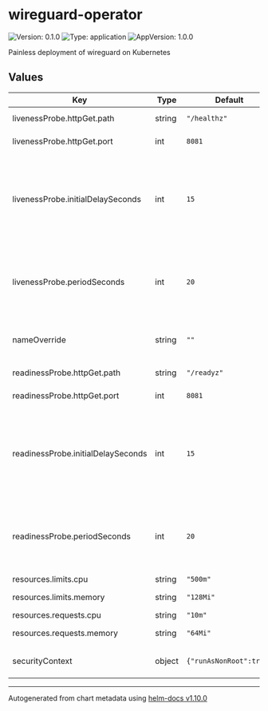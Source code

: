 # wireguard-operator

![Version: 0.1.0](https://img.shields.io/badge/Version-0.1.0-informational?style=flat-square) ![Type: application](https://img.shields.io/badge/Type-application-informational?style=flat-square) ![AppVersion: 1.0.0](https://img.shields.io/badge/AppVersion-1.0.0-informational?style=flat-square)

Painless deployment of wireguard on Kubernetes

## Values

| Key | Type | Default | Description |
|-----|------|---------|-------------|
| livenessProbe.httpGet.path | string | `"/healthz"` | Liveness health path |
| livenessProbe.httpGet.port | int | `8081` | Liveness probe port |
| livenessProbe.initialDelaySeconds | int | `15` | Tells the kubelet that it should wait `x` seconds before performing the first probe |
| livenessProbe.periodSeconds | int | `20` | Tell the kubelet that it should perform a liveness probe every `x` seconds |
| nameOverride | string | `""` | Override chart default name |
| readinessProbe.httpGet.path | string | `"/readyz"` | Readiness health path |
| readinessProbe.httpGet.port | int | `8081` | Readiness probe port |
| readinessProbe.initialDelaySeconds | int | `15` | Tells the kubelet that it should wait `x` seconds before performing the first probe |
| readinessProbe.periodSeconds | int | `20` | Tell the kubelet that it should perform a liveness probe every `x` seconds |
| resources.limits.cpu | string | `"500m"` | Cpu limits |
| resources.limits.memory | string | `"128Mi"` | Memory limits |
| resources.requests.cpu | string | `"10m"` | Cpu limits |
| resources.requests.memory | string | `"64Mi"` | Memory requests |
| securityContext | object | `{"runAsNonRoot":true}` | Deployment security context |

----------------------------------------------
Autogenerated from chart metadata using [helm-docs v1.10.0](https://github.com/norwoodj/helm-docs/releases/v1.10.0)
